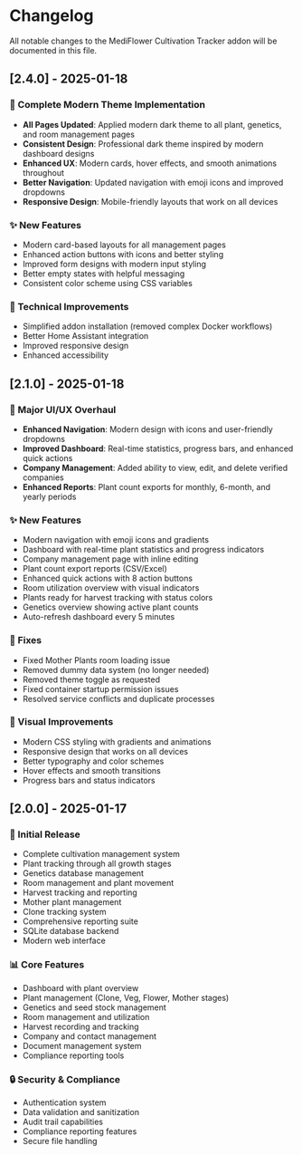 # Changelog

All notable changes to the MediFlower Cultivation Tracker addon will be documented in this file.

## [2.4.0] - 2025-01-18

### 🎨 Complete Modern Theme Implementation
- **All Pages Updated**: Applied modern dark theme to all plant, genetics, and room management pages
- **Consistent Design**: Professional dark theme inspired by modern dashboard designs
- **Enhanced UX**: Modern cards, hover effects, and smooth animations throughout
- **Better Navigation**: Updated navigation with emoji icons and improved dropdowns
- **Responsive Design**: Mobile-friendly layouts that work on all devices

### ✨ New Features
- Modern card-based layouts for all management pages
- Enhanced action buttons with icons and better styling
- Improved form designs with modern input styling
- Better empty states with helpful messaging
- Consistent color scheme using CSS variables

### 🔧 Technical Improvements
- Simplified addon installation (removed complex Docker workflows)
- Better Home Assistant integration
- Improved responsive design
- Enhanced accessibility

## [2.1.0] - 2025-01-18

### 🎉 Major UI/UX Overhaul
- **Enhanced Navigation**: Modern design with icons and user-friendly dropdowns
- **Improved Dashboard**: Real-time statistics, progress bars, and enhanced quick actions
- **Company Management**: Added ability to view, edit, and delete verified companies
- **Enhanced Reports**: Plant count exports for monthly, 6-month, and yearly periods

### ✨ New Features
- Modern navigation with emoji icons and gradients
- Dashboard with real-time plant statistics and progress indicators
- Company management page with inline editing
- Plant count export reports (CSV/Excel)
- Enhanced quick actions with 8 action buttons
- Room utilization overview with visual indicators
- Plants ready for harvest tracking with status colors
- Genetics overview showing active plant counts
- Auto-refresh dashboard every 5 minutes

### 🔧 Fixes
- Fixed Mother Plants room loading issue
- Removed dummy data system (no longer needed)
- Removed theme toggle as requested
- Fixed container startup permission issues
- Resolved service conflicts and duplicate processes

### 🎨 Visual Improvements
- Modern CSS styling with gradients and animations
- Responsive design that works on all devices
- Better typography and color schemes
- Hover effects and smooth transitions
- Progress bars and status indicators

## [2.0.0] - 2025-01-17

### 🚀 Initial Release
- Complete cultivation management system
- Plant tracking through all growth stages
- Genetics database management
- Room management and plant movement
- Harvest tracking and reporting
- Mother plant management
- Clone tracking system
- Comprehensive reporting suite
- SQLite database backend
- Modern web interface

### 📊 Core Features
- Dashboard with plant overview
- Plant management (Clone, Veg, Flower, Mother stages)
- Genetics and seed stock management
- Room management and utilization
- Harvest recording and tracking
- Company and contact management
- Document management system
- Compliance reporting tools

### 🔒 Security & Compliance
- Authentication system
- Data validation and sanitization
- Audit trail capabilities
- Compliance reporting features
- Secure file handling